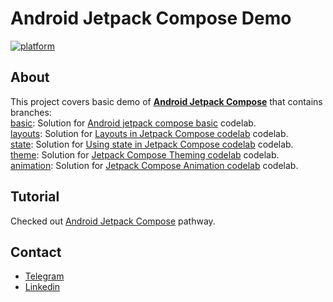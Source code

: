 # Android Jetpack Compose Demo
[![platform](https://img.shields.io/badge/platform-Android-green.svg)](https://www.android.com)

## About
This project covers basic demo of [**Android Jetpack Compose**](https://developer.android.com/jetpack/compose) that contains branches:\
[basic](https://github.com/Mohsents/android-jetpack-compose-demo/tree/basic): Solution for
[Android jetpack compose basic](https://developer.android.com/codelabs/jetpack-compose-basics) codelab.\
[layouts](https://github.com/Mohsents/android-jetpack-compose-demo/tree/layouts): Solution for [Layouts in Jetpack Compose codelab](https://developer.android.com/codelabs/jetpack-compose-layouts) codelab. \
[state](https://github.com/Mohsents/android-jetpack-compose-demo/tree/state): Solution for [Using state in Jetpack Compose codelab](https://developer.android.com/codelabs/jetpack-compose-state) codelab. \
[theme](https://github.com/Mohsents/android-jetpack-compose-demo/tree/theme): Solution for [Jetpack Compose Theming codelab](https://developer.android.com/codelabs/jetpack-compose-theming) codelab. \
[animation](https://github.com/Mohsents/android-jetpack-compose-demo/tree/animation): Solution for [Jetpack Compose Animation codelab](https://developer.android.com/codelabs/jetpack-compose-animation) codelab.

## Tutorial
Checked out [Android Jetpack Compose](http://developer.android.com/courses/pathways/compose)
pathway.

## Contact
- [Telegram](https://telegram.me/mohsents)
- [Linkedin](https://linkedin.com/in/mohsen-teymouri-524166198)